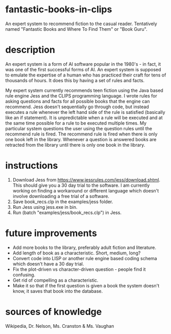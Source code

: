 # fantastic-books-in-clips
An expert system to recommend fiction to the casual reader. 
Tentatively named "Fantastic Books and Where To Find Them" or "Book Guru".

# description
An expert system is a form of AI software popular in the 1980's - in fact, it was one of the first successful forms of AI. An expert system is supposed to emulate the expertise of a human who has practiced their craft for tens of thousands of hours. It does this by having a set of rules and facts.

My expert system currently recommends teen fiction using the Java based rule engine Jess and the CLIPS programming language. I wrote rules for asking questions and facts for all possible books that the engine can recommend. Jess doesn't sequentially go through code, but instead executes a rule whenever the left hand side of the rule is satisfied (basically like an if statement). It is unpredictable when a rule will be executed and at the same time possible for a rule to be executed multiple times. My particular system questions the user using the question rules until the recommend rule is fired. The recommend rule is fired when there is only one book left in the library. Whenever a question is answered books are retracted from the library until there is only one book in the library.

# instructions
1. Download Jess from https://www.jessrules.com/jess/download.shtml. This should give you a 30 day trial to the software. I am currently working on finding a workaround or different language which doesn't involve downloading a free trial of a software.
2. Save book_recs.clp in the examples/jess folder.
3. Run Jess using jess.exe in bin.
4. Run (batch "examples/jess/book_recs.clp") in Jess.

# future improvements
* Add more books to the library, preferably adult fiction and literature.
* Add length of book as a characteristic. Short, medium, long?
* Convert code into LISP or another rule engine based coding schema which doesn't have a 30 day trial.
* Fix the plot-driven vs character-driven question - people find it confusing.
* Get rid of compelling as a characteristic.
* Make it so that if the first question is given a book the system doesn't know, it saves that book into the database.


# sources of knowledge
Wikipedia, Dr. Nelson, Ms. Cranston & Ms. Vaughan
